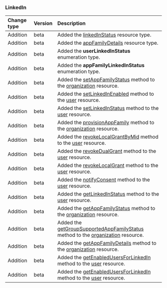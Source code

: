 ### LinkedIn

| **Change type** | **Version** | **Description** |
|:---|:---|:---|
|Addition|beta|Added the [linkedInStatus](https://docs.microsoft.com/en-us/graph/api/resources/linkedInStatus?view=graph-rest-beta) resource type.|
|Addition|beta|Added the [appFamilyDetails](https://docs.microsoft.com/en-us/graph/api/resources/appFamilyDetails?view=graph-rest-beta) resource type.|
|Addition|beta|Added the **userLinkedInStatus** enumeration type.|
|Addition|beta|Added the **appFamilyLinkedInStatus** enumeration type.|
|Addition|beta|Added the [setAppFamilyStatus](https://docs.microsoft.com/en-us/graph/api/organization-setAppFamilyStatus?view=graph-rest-beta) method to the [organization](https://docs.microsoft.com/en-us/graph/api/resources/organization?view=graph-rest-beta) resource.|
|Addition|beta|Added the [setLinkedInEnabled](https://docs.microsoft.com/en-us/graph/api/user-setLinkedInEnabled?view=graph-rest-beta) method to the [user](https://docs.microsoft.com/en-us/graph/api/resources/user?view=graph-rest-beta) resource.|
|Addition|beta|Added the [setLinkedInStatus](https://docs.microsoft.com/en-us/graph/api/user-setLinkedInStatus?view=graph-rest-beta) method to the [user](https://docs.microsoft.com/en-us/graph/api/resources/user?view=graph-rest-beta) resource.|
|Addition|beta|Added the [provisionAppFamily](https://docs.microsoft.com/en-us/graph/api/organization-provisionAppFamily?view=graph-rest-beta) method to the [organization](https://docs.microsoft.com/en-us/graph/api/resources/organization?view=graph-rest-beta) resource.|
|Addition|beta|Added the [revokeLocalGrantByMid](https://docs.microsoft.com/en-us/graph/api/user-revokeLocalGrantByMid?view=graph-rest-beta) method to the [user](https://docs.microsoft.com/en-us/graph/api/resources/user?view=graph-rest-beta) resource.|
|Addition|beta|Added the [revokeDualGrant](https://docs.microsoft.com/en-us/graph/api/user-revokeDualGrant?view=graph-rest-beta) method to the [user](https://docs.microsoft.com/en-us/graph/api/resources/user?view=graph-rest-beta) resource.|
|Addition|beta|Added the [revokeLocalGrant](https://docs.microsoft.com/en-us/graph/api/user-revokeLocalGrant?view=graph-rest-beta) method to the [user](https://docs.microsoft.com/en-us/graph/api/resources/user?view=graph-rest-beta) resource.|
|Addition|beta|Added the [notifyConsent](https://docs.microsoft.com/en-us/graph/api/user-notifyConsent?view=graph-rest-beta) method to the [user](https://docs.microsoft.com/en-us/graph/api/resources/user?view=graph-rest-beta) resource.|
|Addition|beta|Added the [getLinkedInStatus](https://docs.microsoft.com/en-us/graph/api/user-getLinkedInStatus?view=graph-rest-beta) method to the [user](https://docs.microsoft.com/en-us/graph/api/resources/user?view=graph-rest-beta) resource.|
|Addition|beta|Added the [getAppFamilyStatus](https://docs.microsoft.com/en-us/graph/api/organization-getAppFamilyStatus?view=graph-rest-beta) method to the [organization](https://docs.microsoft.com/en-us/graph/api/resources/organization?view=graph-rest-beta) resource.|
|Addition|beta|Added the [getGroupSupportedAppFamilyStatus](https://docs.microsoft.com/en-us/graph/api/organization-getGroupSupportedAppFamilyStatus?view=graph-rest-beta) method to the [organization](https://docs.microsoft.com/en-us/graph/api/resources/organization?view=graph-rest-beta) resource.|
|Addition|beta|Added the [getAppFamilyDetails](https://docs.microsoft.com/en-us/graph/api/organization-getAppFamilyDetails?view=graph-rest-beta) method to the [organization](https://docs.microsoft.com/en-us/graph/api/resources/organization?view=graph-rest-beta) resource.|
|Addition|beta|Added the [getEnabledUsersForLinkedIn](https://docs.microsoft.com/en-us/graph/api/user-getEnabledUsersForLinkedIn?view=graph-rest-beta) method to the [user](https://docs.microsoft.com/en-us/graph/api/resources/user?view=graph-rest-beta) resource.|
|Addition|beta|Added the [getEnabledUsersForLinkedIn](https://docs.microsoft.com/en-us/graph/api/user-getEnabledUsersForLinkedIn?view=graph-rest-beta) method to the [user](https://docs.microsoft.com/en-us/graph/api/resources/user?view=graph-rest-beta) resource.|
